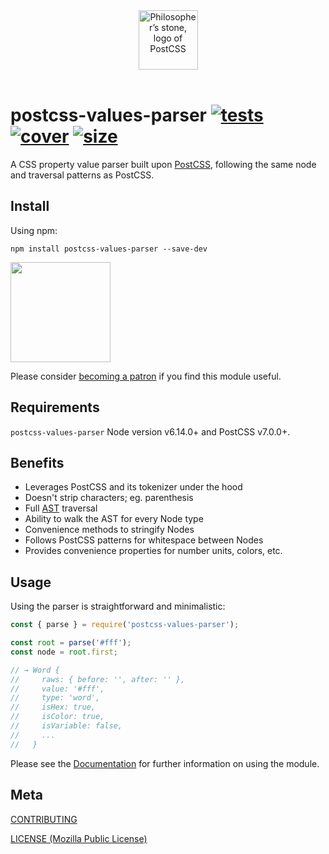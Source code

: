 [tests]: 	https://img.shields.io/circleci/project/github/shellscape/postcss-values-parser.svg
[tests-url]: https://circleci.com/gh/shellscape/postcss-values-parser

[cover]: https://codecov.io/gh/shellscape/postcss-values-parser/branch/master/graph/badge.svg
[cover-url]: https://codecov.io/gh/shellscape/postcss-values-parser

[size]: https://packagephobia.now.sh/badge?p=postcss-values-parser
[size-url]: https://packagephobia.now.sh/result?p=postcss-values-parser

<div align="center">
  <img width="95" height="95" title="Philosopher’s stone, logo of PostCSS" src="http://postcss.github.io/postcss/logo.svg"><br/><br/>
</div>

# postcss-values-parser [![tests][tests]][tests-url] [![cover][cover]][cover-url] [![size][size]][size-url]

A CSS property value parser built upon [PostCSS](https://github.com/postcss/postcss),
following the same node and traversal patterns as PostCSS.

## Install

Using npm:

```console
npm install postcss-values-parser --save-dev
```

<a href="https://www.patreon.com/shellscape">
  <img src="https://c5.patreon.com/external/logo/become_a_patron_button@2x.png" width="160">
</a>

Please consider [becoming a patron](https://www.patreon.com/shellscape) if you find this module useful.

## Requirements

`postcss-values-parser` Node version v6.14.0+ and PostCSS v7.0.0+.

## Benefits

- Leverages PostCSS and its tokenizer under the hood
- Doesn't strip characters; eg. parenthesis
- Full [AST](https://en.wikipedia.org/wiki/Abstract_syntax_tree) traversal
- Ability to walk the AST for every Node type
- Convenience methods to stringify Nodes
- Follows PostCSS patterns for whitespace between Nodes
- Provides convenience properties for number units, colors, etc.

## Usage

Using the parser is straightforward and minimalistic:

```js
const { parse } = require('postcss-values-parser');

const root = parse('#fff');
const node = root.first;

// → Word {
//     raws: { before: '', after: '' },
//     value: '#fff',
//     type: 'word',
//     isHex: true,
//     isColor: true,
//     isVariable: false,
//     ...
//   }
```

Please see the [Documentation](./docs/README.md) for further information on using the module.

## Meta

[CONTRIBUTING](./.github/CONTRIBUTING.md)

[LICENSE (Mozilla Public License)](./LICENSE)
